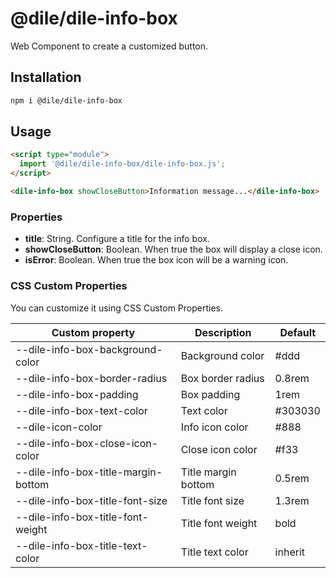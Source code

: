 # @dile/dile-info-box

Web Component to create a customized button.

## Installation
```bash
npm i @dile/dile-info-box
```

## Usage
```html
<script type="module">
  import '@dile/dile-info-box/dile-info-box.js';
</script>

<dile-info-box showCloseButton>Information message...</dile-info-box>
```

### Properties

- **title**: String. Configure a title for the info box.
- **showCloseButton**: Boolean. When true the box will display a close icon.
- **isError**: Boolean. When true the box icon will be a warning icon.

### CSS Custom Properties

You can customize it using CSS Custom Properties.

Custom property | Description | Default
----------------|-------------|---------
--dile-info-box-background-color | Background color | #ddd
--dile-info-box-border-radius | Box border radius | 0.8rem
--dile-info-box-padding | Box padding | 1rem
--dile-info-box-text-color | Text color | #303030
--dile-icon-color | Info icon color | #888
--dile-info-box-close-icon-color | Close icon color | #f33
--dile-info-box-title-margin-bottom | Title margin bottom | 0.5rem
--dile-info-box-title-font-size | Title font size | 1.3rem
--dile-info-box-title-font-weight | Title font weight | bold
--dile-info-box-title-text-color | Title text color | inherit
